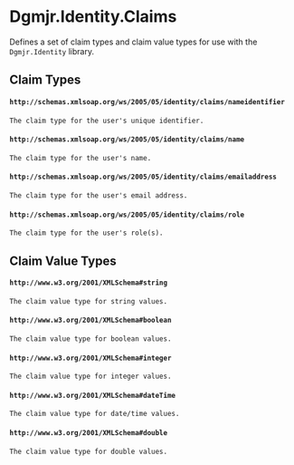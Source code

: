 # Dgmjr.Identity.Claims

Defines a set of claim types and claim value types for use with the `Dgmjr.Identity` library.

## Claim Types

#### `http://schemas.xmlsoap.org/ws/2005/05/identity/claims/nameidentifier`
    The claim type for the user's unique identifier.

#### `http://schemas.xmlsoap.org/ws/2005/05/identity/claims/name`
    The claim type for the user's name.

#### `http://schemas.xmlsoap.org/ws/2005/05/identity/claims/emailaddress`
    The claim type for the user's email address.

#### `http://schemas.xmlsoap.org/ws/2005/05/identity/claims/role`
    The claim type for the user's role(s).

## Claim Value Types

#### `http://www.w3.org/2001/XMLSchema#string`
    The claim value type for string values.

#### `http://www.w3.org/2001/XMLSchema#boolean`
    The claim value type for boolean values.

#### `http://www.w3.org/2001/XMLSchema#integer`
    The claim value type for integer values.

#### `http://www.w3.org/2001/XMLSchema#dateTime`
    The claim value type for date/time values.

#### `http://www.w3.org/2001/XMLSchema#double`
    The claim value type for double values.
